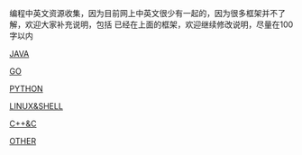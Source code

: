 

编程中英文资源收集，因为目前网上中英文很少有一起的，因为很多框架并不了解，欢迎大家补充说明，包括
已经在上面的框架，欢迎继续修改说明，尽量在100字以内

[JAVA](./JAVA.md)

[GO](./GO.md)

[PYTHON](./PYTHON.md)

[LINUX&SHELL](./LINUX&SHELL.md)

[C++&C](./C++&C.md)

[OTHER](./OTHER.md)
